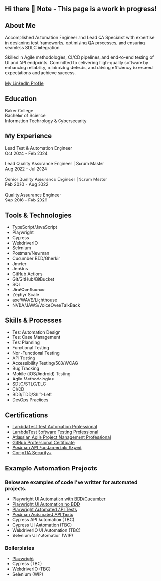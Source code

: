 ## Hi there 👋 Note - This page is a work in progress!

## About Me
Accomplished Automation Engineer and Lead QA Specialist with expertise in designing test frameworks, optimizing QA processes, and ensuring seamless SDLC integration.

Skilled in Agile methodologies, CI/CD pipelines, and end-to-end testing of UI and API endpoints. Committed to delivering high-quality software by enhancing reliability, minimizing defects, and driving efficiency to exceed expectations and achieve success.\
\
[My LinkedIn Profile](https://www.linkedin.com/in/garrett-dillon/)

## Education
Baker College\
Bachelor of Science\
Information Technology & Cybersecurity


## My Experience
Lead Test & Automation Engineer\
Oct 2024 - Feb 2024\
\
Lead Quality Assurance Engineer | Scrum Master\
Aug 2022 - Jul 2024\
\
Senior Quality Assurance Engineer | Scrum Master\
Feb 2020 - Aug 2022\
\
Quality Assurance Engineer\
Sep 2016 - Feb 2020


## Tools & Technologies

* TypeScript/JavaScript
* Playwright
* Cypress
* WebdriverIO
* Selenium
* Postman/Newman
* Cucumber BDD/Gherkin
* Jmeter
* Jenkins
* GitHub Actions
* Git/GitHub/BitBucket
* SQL
* Jira/Confluence
* Zephyr Scale
* axe/WAVE/Lighthouse
* NVDA/JAWS/VoiceOver/TalkBack


## Skills & Processes
* Test Automation Design
* Test Case Management
* Test Planning
* Functional Testing
* Non-Functional Testing
* API Testing
* Accessibility Testing/508/WCAG
* Bug Tracking
* Mobile (iOS/Android) Testing
* Agile Methodologies
* SDLC/STLC/DLC
* CI/CD
* BDD/TDD/Shift-Left
* DevOps Practices


## Certifications
* [LambdaTest Test Automation Professional](https://www.linkedin.com/learning/certificates/cc50907b4f316ca8a519660f3054aa39a2fb6476b0a3b60dc21a8a84ca5b2c95?u=67698794)
* [LambdaTest Software Testing Professional](https://www.linkedin.com/learning/certificates/84613b9519cea9cfe041963b2b73f770348dfef11163d504bd9b04cf7b5c16e1?u=67698794)
* [Atlassian Agile Project Management Professional](https://www.linkedin.com/learning/certificates/b00f23165af8cd65f696f613dd3c00bfe87719ab3b286baa208a8968a1eeb41b?u=67698794)
* [GitHub Professional Certificate](https://www.linkedin.com/learning/certificates/4f9eb9ee8fa16ddb177ad9049473538d482bd8765fd5ffc7962aabeeadb0c554?u=67698794)
* [Postman API Fundamentals Expert](https://badgr.com/backpack/badges/66ad60219407db50ce7391f6)
* [CompTIA Security+](https://www.certmetrics.com/comptia/public/verification.aspx/)


## Example Automation Projects
### Below are examples of code I've written for automated projects.
* [Playwright UI Automation with BDD/Cucumber](https://github.com/gdautoqa/playwright-ui-bdd-cucumber)
* [Playwright UI Automation no BDD](https://github.com/gdautoqa/playwright-ui-no-bdd)
* [Playwright Automated API Tests](https://github.com/gdautoqa/playwright-automated-api-tests)
* [Postman Automated API Tests](https://github.com/gdautoqa/postman-automated-api-tests)
* Cypress API Automation (TBC)
* Cypress UI Automation (TBC)
* WebdriverIO UI Automation (TBC)
* Selenium UI Automation (WIP)


### Boilerplates
* [Playwright](https://github.com/gdautoqa/playwright-boilerplate)
* Cypress (TBC)
* WebdriverIO (TBC)
* Selenium (WIP)
